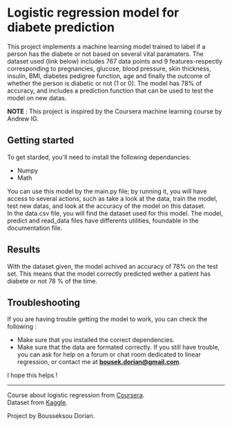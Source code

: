 
# Logistic regression model for diabete prediction  

This project implements a machine learning model trained to label if a person has the diabete or not based on several vital paramaters. The dataset used (link below) includes 767 data points and 9 features-respectly corresponding to pregnancies, glucose, blood pressure, skin thickness, insulin, BMI, diabetes pedigree function, age and finally the outcome of whether the person is diabetic or not (1 or 0). The model has 78% of accuracy, and includes a prediction function that can be used to test the model on new datas.  

**NOTE** : This project is inspired by the Coursera machine learning course by Andrew IG. 

## Getting started

To get starded, you'll need to install the following dependancies:
- Numpy
- Math  

You can use this model by the main.py file; by running it, you will have access to several actions, such as take a look at the data, train the model, test new datas, and look at the accuracy of the model on this dataset.  
In the data.csv file, you will find the dataset used for this model. The model, predict and read_data files have differents utilities, foundable in the documentation file.  

## Results

With the dataset given, the model achived an accuracy of 78% on the test set. This means that the model correctly predicted wether a patient has diabete or not 78 % of the time.  

## Troubleshooting  

If you are having trouble getting the model to work, you can check the following :
- Make sure that you installed the correct dependencies.
- Make sure that the data are formated correctly.
If you still have trouble, you can ask for help on a forum or chat room dedicated to linear regression, or contact me at **bousek.dorian@gmail.com**.  

I hope this helps !  


---  


Course about logistic regression from [Coursera](https://www.coursera.org/specializations/machine-learning-introduction).  
Dataset from [Kaggle](https://www.kaggle.com/datasets/kandij/diabetes-dataset).  

Project by Bousseksou Dorian.
